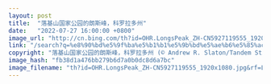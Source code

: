 ```yaml
---
layout: post
title:  "落基山国家公园的朗斯峰，科罗拉多州"
date:   "2022-07-27 16:00:00 +0800"
image_url: "http://cn.bing.com/th?id=OHR.LongsPeak_ZH-CN5927119555_1920x1080.jpg&rf=LaDigue_1920x1080.jpg&pid=hp"
link: "/search?q=%e8%90%bd%e5%9f%ba%e5%b1%b1%e5%9b%bd%e5%ae%b6%e5%85%ac%e5%9b%ad&form=hpcapt&mkt=zh-cn"
copyright: "落基山国家公园的朗斯峰，科罗拉多州 (© Andrew R. Slaton/Tandem Stills + Motion)"
image_hash: "fb38d1a476bb279b6d7a0b0dc8d6a7bc"
image_filename: "th?id=OHR.LongsPeak_ZH-CN5927119555_1920x1080.jpg&rf=LaDigue_1920x1080.jpg&pid=hp"
---
```

